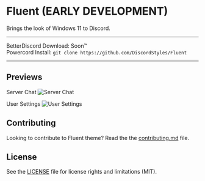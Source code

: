 # Fluent (EARLY DEVELOPMENT)

Brings the look of Windows 11 to Discord.

- - -
BetterDiscord Download: Soon™  
Powercord Install: `git clone https://github.com/DiscordStyles/Fluent`
- - -

## Previews

Server Chat
![Server Chat](https://i.imgur.com/5Mfcoba.png)

User Settings
![User Settings](https://i.imgur.com/3uL8y2m.png)

## Contributing

Looking to contribute to Fluent theme? Read the the [contributing.md](https://github.com/DiscordStyles/Fluent/blob/main/CONTRIBUTING.md) file.

## License

See the [LICENSE](https://github.com/DiscordStyles/Fluent/blob/main/LICENSE.md) file for license rights and limitations (MIT).
